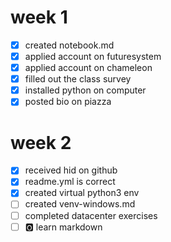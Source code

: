# week 1

* [x] created notebook.md
* [x] applied account on futuresystem
* [x] applied account on chameleon
* [x] filled out the class survey
* [x] installed python on computer
* [x] posted bio on piazza

# week 2

* [x] received hid on github
* [x] readme.yml is correct
* [x] created virtual python3 env
* [ ] created venv-windows.md
* [ ] completed datacenter exercises
* [ ] :o2: learn markdown
